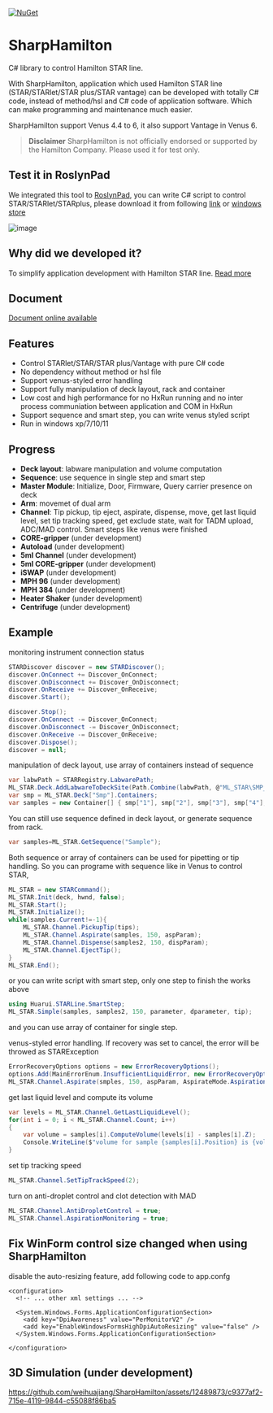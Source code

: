 [![NuGet](https://img.shields.io/badge/nuget-v0.1.0-blue)](https://www.nuget.org/packages/SharpHamilton/)
# SharpHamilton

C# library to control Hamilton STAR line. 

With SharpHamilton, application which used Hamilton STAR line (STAR/STARlet/STAR plus/STAR vantage) can be developed with totally C# code, instead of method/hsl and C# code of application software. Which can make programming and maintenance much easier.

SharpHamilton support Venus 4.4 to 6, it also support Vantage in Venus 6.

>**Disclaimer**
>SharpHamilton is not officially endorsed or supported by the Hamilton Company. Please used it for test only.

## Test it in RoslynPad

We integrated this tool to [RoslynPad](https://github.com/roslynpad/roslynpad), you can write C# script to control STAR/STARlet/STARplus, please download it from following [link](https://weihuajiang.github.io/LabAutomation/RoslynPad.zip)
or [windows store](https://www.microsoft.com/store/apps/9NJ44NZKHBXP)

![image](https://github.com/weihuajiang/SharpHamilton/assets/12489873/be7b9ebe-9753-45d1-b208-dbb90d9f0520)


## Why did we developed it?

To simplify application development with Hamilton STAR line. [Read more](WHY.md)

## Document

[Document online available](https://weihuajiang.github.io/SharpHamiltonDoc/)

## Features

* Control STARlet/STAR/STAR plus/Vantage with pure C# code
* No dependency without method or hsl file
* Support venus-styled error handling
* Support fully manipulation of deck layout, rack and container
* Low cost and high performance for no HxRun running and no inter process communiation between application and COM in HxRun
* Support sequence and smart step, you can write venus styled script
* Run in windows xp/7/10/11

## Progress
* **Deck layout**: labware manipulation and volume computation
* **Sequence**: use sequence in single step and smart step
* **Master Module**: Initialize, Door, Firmware, Query carrier presence on deck
* **Arm**: movemet of dual arm
* **Channel**: Tip pickup, tip eject, aspirate, dispense, move, get last liquid level, set tip tracking speed, get exclude state, wait for TADM upload, ADC/MAD control. Smart steps like venus were finished
* **CORE-gripper** (under development)
* **Autoload** (under development)
* **5ml Channel** (under development)
* **5ml CORE-gripper** (under development)
* **iSWAP** (under development)
* **MPH 96** (under development)
* **MPH 384** (under development)
* **Heater Shaker** (under development)
* **Centrifuge** (under development)

## Example

monitoring instrument connection status

```csharp
STARDiscover discover = new STARDiscover();
discover.OnConnect += Discover_OnConnect;
discover.OnDisconnect += Discover_OnDisconnect;
discover.OnReceive += Discover_OnReceive;
discover.Start();

discover.Stop();
discover.OnConnect -= Discover_OnConnect;
discover.OnDisconnect -= Discover_OnDisconnect;
discover.OnReceive -= Discover_OnReceive;
discover.Dispose();
discover = null;
```

manipulation of deck layout, use array of containers instead of sequence
```csharp
var labwPath = STARRegistry.LabwarePath;
ML_STAR.Deck.AddLabwareToDeckSite(Path.Combine(labwPath, @"ML_STAR\SMP_CAR_32_12x75_A00.rck"), "1T-7", "Smp");
var smp = ML_STAR.Deck["Smp"].Containers;
var samples = new Container[] { smp["1"], smp["2"], smp["3"], smp["4"], smp["5"], smp["6"], smp["7"], smp["8"] };
```

You can still use sequence defined in deck layout, or generate sequence from rack.

```csharp
var samples=ML_STAR.GetSequence("Sample");
```

Both sequence or array of containers can be used for pipetting or tip handling. So you can programe with sequence like in Venus to control STAR,

```csharp
ML_STAR = new STARCommand();
ML_STAR.Init(deck, hwnd, false);
ML_STAR.Start();
ML_STAR.Initialize();
while(samples.Current!=-1){
    ML_STAR.Channel.PickupTip(tips);
    ML_STAR.Channel.Aspirate(samples, 150, aspParam);
    ML_STAR.Channel.Dispense(samples2, 150, dispParam);
    ML_STAR.Channel.EjectTip();
}
ML_STAR.End();
```

or you can write script with smart step, only one step to finish the works above

```csharp
using Huarui.STARLine.SmartStep;
ML_STAR.Simple(samples, samples2, 150, parameter, dparameter, tip);
```
and you can use array of container for single step.

venus-styled error handling. If recovery was set to cancel, the error will be throwed as STARException
```csharp
ErrorRecoveryOptions options = new ErrorRecoveryOptions();
options.Add(MainErrorEnum.InsufficientLiquidError, new ErrorRecoveryOption() { Recovery = RecoveryAction.Bottom });
ML_STAR.Channel.Aspirate(smples, 150, aspParam, AspirateMode.Aspiration, options);
```
get last liquid level and compute its volume
```csharp
var levels = ML_STAR.Channel.GetLastLiquidLevel();
for(int i = 0; i < ML_STAR.Channel.Count; i++)
{
    var volume = samples[i].ComputeVolume(levels[i] - samples[i].Z);
    Console.WriteLine($"volume for sample {samples[i].Position} is {volume}");
}
```
set tip tracking speed
```csharp
ML_STAR.Channel.SetTipTrackSpeed(2);
```
turn on anti-droplet control and clot detection with MAD
```csharp
ML_STAR.Channel.AntiDropletControl = true;
ML_STAR.Channel.AspirationMonitoring = true;
```

## Fix WinForm control size changed when using SharpHamilton

disable the auto-resizing feature, add following code to app.confg
```
<configuration>
  <!-- ... other xml settings ... -->

  <System.Windows.Forms.ApplicationConfigurationSection>
    <add key="DpiAwareness" value="PerMonitorV2" />
    <add key="EnableWindowsFormsHighDpiAutoResizing" value="false" />
  </System.Windows.Forms.ApplicationConfigurationSection>

</configuration>
```

## 3D Simulation (under development)


https://github.com/weihuajiang/SharpHamilton/assets/12489873/c9377af2-715e-4119-9844-c55088f86ba5

